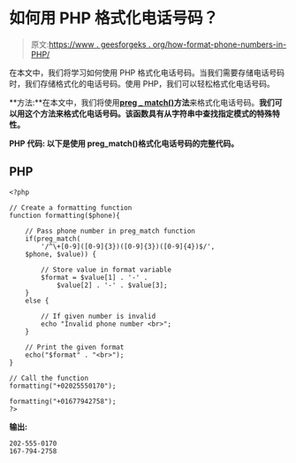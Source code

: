 # 如何用 PHP 格式化电话号码？

> 原文:[https://www . geesforgeks . org/how-format-phone-numbers-in-PHP/](https://www.geeksforgeeks.org/how-to-format-phone-numbers-in-php/)

在本文中，我们将学习如何使用 PHP 格式化电话号码。当我们需要存储电话号码时，我们存储格式化的电话号码。使用 PHP，我们可以轻松格式化电话号码。

**方法:**在本文中，我们将使用[**preg _ match()**](https://www.geeksforgeeks.org/php-preg_match-function/)**方法**来格式化电话号码。**我们可以用这个方法来格式化电话号码。该函数具有从字符串中查找指定模式的特殊特性。**

****PHP 代码:** 以下是使用 **preg_match()格式化电话号码的完整代码。****

## **PHP**

```
<?php

// Create a formatting function
function formatting($phone){

    // Pass phone number in preg_match function
    if(preg_match(
        '/^\+[0-9]([0-9]{3})([0-9]{3})([0-9]{4})$/', 
    $phone, $value)) {

        // Store value in format variable
        $format = $value[1] . '-' . 
            $value[2] . '-' . $value[3];
    }
    else {

        // If given number is invalid
        echo "Invalid phone number <br>";
    }

    // Print the given format
    echo("$format" . "<br>");
}

// Call the function
formatting("+02025550170");

formatting("+01677942758");
?>
```

**输出:**

```
202-555-0170
167-794-2758
```